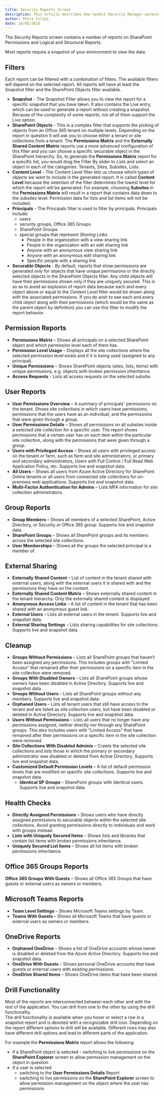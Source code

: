 ```yaml
---
title: Security Reports Screen
description: This article describes how SysKit Security Manager permissions reports can help administrators track permissions and easily manage the SharePoint environment.
author: Petra Filipi
date: 14/05/2018
---
```

The Security Reports screen contains a number of reports on SharePoint Permissions and Logical and Structural Reports.

Most reports require a snapshot of your environment to view the data.



## Filters
Each report can be filtered with a combination of filters. The available filters will depend on the selected report. 
All reports will have at least the Snapshot filter and the SharePoint Objects filter available. 

* __Snapshot__ - The Snapshot Filter allows you to view the report for a specific snapshot that you have taken. It also contains the Live entry, which can be used to generate a report without creating a snapshot. Because of the complexity of some reports, not all of them support the Live option.
* __SharePoint Objects__ - This is a complex filter that supports the picking of objects from an Office 365 tenant on multiple levels. Depending on the report in question it will ask you to choose either a tenant or site collections from a tenant. The __Permissions Matrix__ and the __Externally Shared Content Matrix__ reports use a more advanced configuration of this filter and you can choose a specific securable object in the SharePoint hierarchy.  So, to generate the __Permissions Matrix__ report for a specific list, you would drag the Filter By slider to _Lists_ and select an object in each of the categories: Tenants, Sites, Subsites, Lists.
* __Content Level__ - The Content Level filter lets us choose which types of objects we want to include in the generated report. It is called __Content Level__ because the selection of the filter determines the lowest level for which the report will be generated.  For example, choosing __Subsites__ in the __Permissions Matrix__ will result in a report that contains data down to the subsites level. Permission data for lists and list items will not be included. 
* __Principals__ - The Principals filter is used to filter by principals. Principals include: 
    - users
    - security groups, Office 365 Groups
    - SharePoint Groups
    - special groups that represent _Sharing Links_
        - People in the organization with a view sharing link
        - People in the organization with an edit sharing link
        - Anyone with an anonymous view sharing link
        - Anyone with an anonymous edit sharing link
        - Specific people with a sharing link
* __Securable Objects__ - By default, reports that show permissions are generated only for objects that have unique permissions or the directly selected objects in the SharePoint Objects filter. Any child objects will have their permissions shown only if they are uniquely secured. This is so as to avoid an explosion of report data because each and every object above or equal to the _Content Level_ filter would be shown along with the associated permissions. If you do wish to see each and every child object along with their permissions (which would be the same as the parent object by definition) you can use this filter to modify the report behavior.




## Permission Reports

* __Permissions Matrix__ – Shows all principals on a selected SharePoint object and which permission level each of them has.
* __Permission Level Usage__ – Displays all the site collections where the selected permission level exists and if it is being used (assigned to any principal).
* __Unique Permissions__ – Shows SharePoint objects (sites, lists, items) with unique permissions, e.g. objects with broken permission inheritance.
 * __Access Requests__ - Lists  all access requests on the selected subsite. 

## User Reports 

* __User Permissions Overview__ – A summary of principals' permissions on the tenant. Shows site collections in which users have permissions, permissions that the users have as an individual, and the permissions that were given through a group. 
* __User Permissions Details__ – Shows all permissions on all subsites inside a selected site collection for a specific user. The report shows permissions that a certain user has on each item within the particular site collection, along with the permissions that were given through a group. 
* __Users with Privileged Access__ – Shows all users with privileged access on the tenant or farm, such as farm and site administrators, or primary and secondary administrators, Users with Full Control / Full Read Web Application Policy, etc. Supports live and snapshot data.
* __All Users__ – Shows all users from Azure Active Directory for SharePoint Online tenants or all users from connected site collections for on-premises web applications. Supports live and snapshot data.
*  __Multi-Factor Authentication for Admins__ – Lists MFA information for site collection administrators. 

## Group Reports

* __Group Members__ – Shows all members of a selected SharePoint, Active Directory, or Security or Office 365 group. Supports live and snapshot data.
* __SharePoint Groups__ – Shows all SharePoint groups and its members across the selected site collections.
* __User Memberships__ – Shows all the groups the selected principal is a member of.

## External Sharing

* __Externally Shared Content__ – List of content in the tenant shared with external users, along with the external users it is shared with and the permissions they have on the content.
* __Externally Shared Content Matrix__ – Shows externally shared content in the tenant hierarchy. Only the externally shared content is displayed.
* __Anonymous Access Links__ –  A list of content in the tenant that has been shared with an anonymous guest link.
* __External Users__ – Lists all external users in the tenant. Supports live and snapshot data.
* __External Sharing Settings__ – Lists sharing capabilities for site collections. Supports live and snapshot data.

## Cleanup

* __Groups Without Permissions__ – Lists all SharePoint groups that haven’t been assigned any permissions. This includes groups with ”Limited Access” that remained after their permissions on a specific item in the site collection were removed.
* __Groups With Disabled Owners__ – Lists all SharePoint groups whose owners have been disabled in Active Directory. Supports live and snapshot data.
* __Groups Without Users__ – Lists all SharePoint groups without any members. Supports live and snapshot data.
* __Orphaned Users__ – Lists all tenant users that still have access to the tenant and are listed as site collection users, but have been disabled or deleted in Active Directory. Supports live and snapshot data.
* __Users Without Permissions__ – Lists all users that no longer have any permissions assigned, neither directly nor through any SharePoint groups. This also includes users with ”Limited Access” that have remained after their permissions on a specific item in the site collection were removed.
* __Site Collections With Disabled Adminis__ – Crawls the selected site collections and lists those in which the primary or secondary administrator was disabled or deleted from Active Directory. Supports live and snapshot data.
* __Customized Default Permission Levels__ – A list of default permission levels that are modified on specific site collections. Supports live and snapshot data.
  *  __Identical SP Groups__ – SharePoint groups with identical users. Supports live and snapshot data.

## Health Checks

* __Directly Assigned Permissions__ – Shows users who have directly assigned permissions to securable objects within the selected site collections. Avoid granting permissions directly to individuals and work with groups instead.
* __Lists with Uniquely Secured Items__ – Shows lists and libraries that contain list items with broken permissions inheritance.
* __Uniquely Secured List Items__ – Shows all list items with broken permissions inheritance.

## Office 365 Groups Reports
__Office 365 Groups With Guests__ – Shows all Office 365 Groups that have guests or external users as owners or members.

## Microsoft Teams Reports

* __Team Level Settings__ – Shows Microsoft Teams settings by Team.
* __Teams With Guests__ – Shows all Microsoft Teams that have guests or external users as owners or members.

## OneDrive Reports
* __Orphaned OneDrive__ – Shows a list of OneDrive accounts whose owner is disabled or deleted from the Azure Active Directory. Supports live and snapshot data.
* __OneDrive With Guests__ – Shows personal OneDrive accounts that have guests or external users with existing permissions.
* __OneDrive Shared Items__ – Shows OneDrive items that have been shared.


## Drill Functionality
Most of the reports are interconnected between each other and with the rest of the application. You can drill from one to the other by using the drill functionality.  
The drill functionality is available when you hover or select a row in a snapshot report and is denoted with a recognizable drill icon. Depending on the report different options to drill will be available. Different rows may also have different drill options and lead to different parts of the application.  

For example the __Permissions Matrix__ report allows the following:
- if a SharePoint object is selected - switching to live permissions on the __SharePoint Explorer__ screen to allow permission management on the object in question 
- if a user is selected 
    - switching to the __User Permissions Details__ Report
    - switching to live permissions on the __SharePoint Explorer__ screen to allow permission management on the object where the user has permissions
